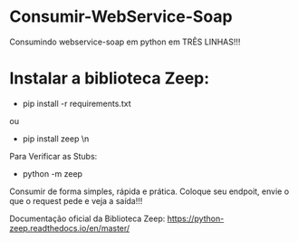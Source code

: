 # Consumir-WebService-Soap
Consumindo webservice-soap em python em TRÊS LINHAS!!!

# Instalar a biblioteca Zeep:
- pip install -r requirements.txt

ou

- pip install zeep
\n

Para Verificar as Stubs:
- python -m zeep <url-to-wsdl>
 
 
Consumir de forma simples, rápida e prática.
Coloque seu endpoit, envie o que o request pede e veja a saída!!!


Documentação oficial da Biblioteca Zeep:
https://python-zeep.readthedocs.io/en/master/

